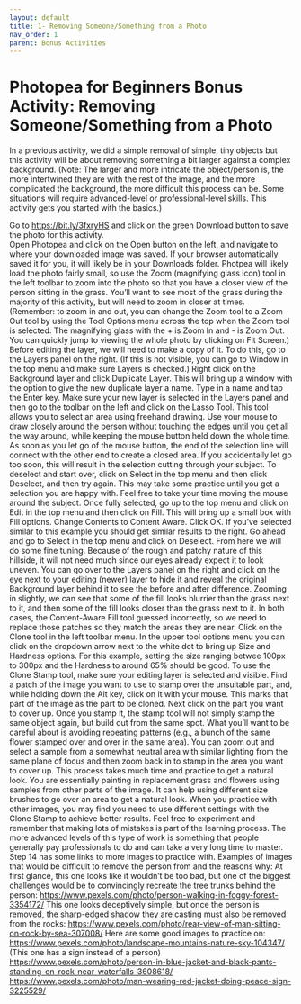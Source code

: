 ```yaml
---
layout: default
title: 1- Removing Someone/Something from a Photo
nav_order: 1
parent: Bonus Activities
---
```


# Photopea for Beginners Bonus Activity: Removing Someone/Something from a Photo
In a previous activity, we did a simple removal of simple, tiny objects but this activity will be about removing something a bit larger against a complex background. (Note: The larger and more intricate the object/person is, the more intertwined they are with the rest of the image, and the more complicated the background, the more difficult this process can be. Some situations will require advanced-level or professional-level skills. This activity gets you started with the basics.)

Go to https://bit.ly/3fxryHS and click on the green Download button to save the photo for this activity.  
Open Photopea and click on the Open button on the left, and navigate to where your downloaded image was saved. If your browser automatically saved it for you, it will likely be in your Downloads folder. 
Photpea will likely load the photo fairly small, so use the Zoom (magnifying glass icon) tool in the left toolbar to zoom into the photo so that you have a closer view of the person sitting in the grass. You’ll want to see most of the grass during the majority of this activity, but will need to zoom in closer at times. (Remember: to zoom in and out, you can change the Zoom tool to a Zoom Out tool by using the Tool Options menu across the top when the Zoom tool is selected. The magnifying glass with the + is Zoom In and - is Zoom Out. You can quickly jump to viewing the whole photo by clicking on Fit Screen.)
Before editing the layer, we will need to make a copy of it. To do this, go to the Layers panel on the right. (If this is not visible, you can go to Window in the top menu and make sure Layers is checked.) Right click on the Background layer and click Duplicate Layer. This will bring up a window with the option to give the new duplicate layer a name. Type in a name and tap the Enter key.
Make sure your new layer is selected in the Layers panel and then go to the toolbar on the left and click on the Lasso Tool. This tool allows you to select an area using freehand drawing. Use your mouse to draw closely around the person without touching the edges until you get all the way around, while keeping the mouse button held down the whole time. As soon as you let go of the mouse button, the end of the selection line will connect with the other end to create a closed area. If you accidentally let go too soon, this will result in the selection cutting through your subject. To deselect and start over, click on Select in the top menu and then click Deselect, and then try again. This may take some practice until you get a selection you are happy with. Feel free to take your time moving the mouse around the subject.
Once fully selected, go up to the top menu and click on Edit in the top menu and then click on Fill. This will bring up a small box with Fill options. Change Contents to Content Aware. Click OK. 
If you’ve selected similar to this example you should get similar results to the right. Go ahead and go to Select in the top menu and click on Deselect.
From here we will do some fine tuning. Because of the rough and patchy nature of this hillside, it will not need much since our eyes already expect it to look uneven. You can go over to the Layers panel on the right and click on the eye next to your editing (newer) layer to hide it and reveal the original Background layer behind it to see the before and after difference.
Zooming in slightly, we can see that some of the fill looks blurrier than the grass next to it, and then some of the fill looks closer than the grass next to it. In both cases, the Content-Aware Fill tool guessed incorrectly, so we need to replace those patches so they match the areas they are near. 
Click on the Clone tool in the left toolbar menu. In the upper tool options menu you can click on the dropdown arrow next to the white dot to bring up Size and Hardness options. For this example, setting the size ranging betwee 100px to 300px and the Hardness to around 65% should be good. 
To use the Clone Stamp tool, make sure your editing layer is selected and visible. Find a patch of the image you want to use to stamp over the unsuitable part, and, while holding down the Alt key, click on it with your mouse. This marks that part of the image as the part to be cloned. Next click on the part you want to cover up. Once you stamp it, the stamp tool will not simply stamp the same object again, but build out from the same spot. What you’ll want to be careful about is avoiding repeating patterns (e.g., a bunch of the same flower stamped over and over in the same area). You can zoom out and select a sample from a somewhat neutral area with similar lighting from the same plane of focus and then zoom back in to stamp in the area you want to cover up. This process takes much time and practice to get a natural look. You are essentially painting in replacement grass and flowers using samples from other parts of the image. It can help using different size brushes to go over an area to get a natural look. 
When you practice with other images, you may find you need to use different settings with the Clone Stamp to achieve better results. Feel free to experiment and remember that making lots of mistakes is part of the learning process. The more advanced levels of this type of work is something that people generally pay professionals to do and can take a very long time to master. Step 14 has some links to more images to practice with.
Examples of images that would be difficult to remove the person from and the reasons why:
At first glance, this one looks like it wouldn’t be too bad, but one of the biggest challenges would be to convincingly recreate the tree trunks behind the person: https://www.pexels.com/photo/person-walking-in-foggy-forest-3354172/ 
This one looks deceptively simple, but once the person is removed, the sharp-edged shadow they are casting must also be removed from the rocks: https://www.pexels.com/photo/rear-view-of-man-sitting-on-rock-by-sea-307008/ 
Here are some good images to practice on:
https://www.pexels.com/photo/landscape-mountains-nature-sky-104347/ (This one has a sign instead of a person)
https://www.pexels.com/photo/person-in-blue-jacket-and-black-pants-standing-on-rock-near-waterfalls-3608618/
https://www.pexels.com/photo/man-wearing-red-jacket-doing-peace-sign-3225529/ 


